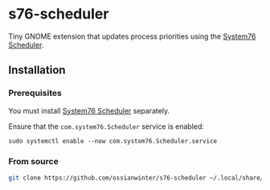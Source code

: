 # s76-scheduler
Tiny GNOME extension that updates process priorities using the [System76 Scheduler](https://github.com/pop-os/system76-scheduler).

## Installation
### Prerequisites
You must install [System76 Scheduler](https://github.com/pop-os/system76-scheduler) separately.

Ensure that the `com.system76.Scheduler` service is enabled:
```
sudo systemctl enable --now com.system76.Scheduler.service
```

### From source
```bash
git clone https://github.com/ossianwinter/s76-scheduler ~/.local/share/gnome-shell/extensions/s76-scheduler@winter.vg
```
